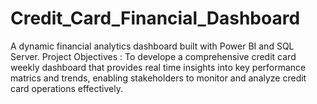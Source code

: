 # Credit_Card_Financial_Dashboard
A dynamic financial analytics dashboard built with Power BI and SQL Server.
Project Objectives : 
To develope a comprehensive credit card weekly dashboard that provides real time insights into key performance matrics and trends, enabling stakeholders to monitor and analyze credit card operations effectively.
